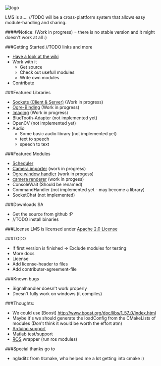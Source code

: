 ![logo](https://github.com/Phibedy/LMS/blob/master/lms_banner.jpg)

LMS is a.... //TODO
will be a cross-plattform system that allows easy module-handling and sharing.

#####Notice:
(Work in progress) = there is no stable version and it might doesn't work at all :)

###Getting Started
//TODO links and more
  * [Have a look at the wiki](https://github.com/Phibedy/LMS/wiki)
  * Work with it
    * Get source
    * Check out usefull modules
    * Write own modules
  * Contribute

###Featured Libraries
 * [Sockets (Client & Server)](https://github.com/Phibedy/SocketConnection) (Work in progress)
 * [Ogre-Binding](https://github.com/Phibedy/ogrea_binding) (Work in progress)
 * [Imaging](https://github.com/syxolk/imaging) (Work in progress)
 * BlueTooth-Adapter (not implemented yet)
 * OpenCV (not implemented yet)
 * Audio
   * Some basic audio library (not implemented yet)
   * text to speech
   * speech to text
 

###Featured Modules
 * [Scheduler](https://github.com/Phibedy/Scheduler)
 * [Camera importer](https://github.com/Phibedy/camera) (work in progress)
 * [Ogre window handler](https://github.com/Phibedy/ogre_window_manager) (work in progess)
 * [camera renderer](https://github.com/Phibedy/camera_renderer) (work in progess)
 * ConsoleWait (Should be renamed)
 * CommandHandler (not implemented yet - may become a library)
 * SocketChat (not implemented)

###Downloads SA
  * Get the source from github :P
  * //TODO install binaries


###License
  LMS is licensed under [Apache 2.0 License](http://www.apache.org/licenses/LICENSE-2.0.html)

###TODO
  * If first version is finished -> Exclude modules for testing
  * More docs
  * License
   * Add license-header to files
   * Add contributer-agreement-file


###Known bugs
  * Signalhandler doesn't work properly
  * Doesn't fully work on windows (it compiles)

###Thoughts:
  * We could use [Boost] http://www.boost.org/doc/libs/1_57_0/index.html
  * Maybe it's we should generate the loadConfig from the CMakeLists of modules (Don't think it would be worth the effort atm)
  * [Arduino support](http://stackoverflow.com/questions/16224746/how-to-use-c11-to-program-the-arduino)
  * [Matlab](http://de.mathworks.com/help/matlab/calling-matlab-engine-from-c-c-and-fortran-programs.html) test/support 
  * [ROS](http://www.ros.org/) wrapper (run ros modules)

###Special thanks go to
  *  ngladitz from #cmake, who helped me a lot getting into cmake :)
